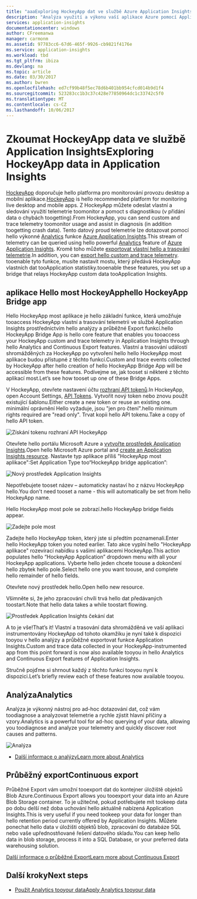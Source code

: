 ```yaml
---
title: "aaaExploring HockeyApp dat ve službě Azure Application Insights | Microsoft Docs"
description: "Analýza využití a výkonu vaší aplikace Azure pomocí Application Insights."
services: application-insights
documentationcenter: windows
author: CFreemanwa
manager: carmonm
ms.assetid: 97783cc6-67d6-465f-9926-cb9821f4176e
ms.service: application-insights
ms.workload: tbd
ms.tgt_pltfrm: ibiza
ms.devlang: na
ms.topic: article
ms.date: 03/30/2017
ms.author: bwren
ms.openlocfilehash: ed7cf99b48f5ec78d6b401bb954cfcd014b9d1f4
ms.sourcegitcommit: 523283cc1b3c37c428e77850964dc1c33742c5f0
ms.translationtype: MT
ms.contentlocale: cs-CZ
ms.lasthandoff: 10/06/2017
---
```

# <a name="exploring-hockeyapp-data-in-application-insights"></a><span data-ttu-id="d8ed5-103">Zkoumat HockeyApp data ve službě Application Insights</span><span class="sxs-lookup"><span data-stu-id="d8ed5-103">Exploring HockeyApp data in Application Insights</span></span>
<span data-ttu-id="d8ed5-104">[HockeyApp](https://azure.microsoft.com/services/hockeyapp/) doporučuje hello platforma pro monitorování provozu desktop a mobilní aplikace.</span><span class="sxs-lookup"><span data-stu-id="d8ed5-104">[HockeyApp](https://azure.microsoft.com/services/hockeyapp/) is hello recommended platform for monitoring live desktop and mobile apps.</span></span> <span data-ttu-id="d8ed5-105">Z HockeyApp můžete odeslat vlastní a sledování využití telemetrie toomonitor a pomoct s diagnostikou (v přidání data o chybách toogetting).</span><span class="sxs-lookup"><span data-stu-id="d8ed5-105">From HockeyApp, you can send custom and trace telemetry toomonitor usage and assist in diagnosis (in addition toogetting crash data).</span></span> <span data-ttu-id="d8ed5-106">Tento datový proud telemetrie lze dotazovat pomocí hello výkonné [Analytics](app-insights-analytics.md) funkce [Azure Application Insights](app-insights-overview.md).</span><span class="sxs-lookup"><span data-stu-id="d8ed5-106">This stream of telemetry can be queried using hello powerful [Analytics](app-insights-analytics.md) feature of [Azure Application Insights](app-insights-overview.md).</span></span> <span data-ttu-id="d8ed5-107">Kromě toho můžete [exportovat vlastní hello a trasování telemetrie](app-insights-export-telemetry.md).</span><span class="sxs-lookup"><span data-stu-id="d8ed5-107">In addition, you can [export hello custom and trace telemetry](app-insights-export-telemetry.md).</span></span> <span data-ttu-id="d8ed5-108">tooenable tyto funkce, musíte nastavit mostu, který předává HockeyApp vlastních dat tooApplication statistiky.</span><span class="sxs-lookup"><span data-stu-id="d8ed5-108">tooenable these features, you set up a bridge that relays HockeyApp custom data tooApplication Insights.</span></span>

## <a name="hello-hockeyapp-bridge-app"></a><span data-ttu-id="d8ed5-109">aplikace Hello most HockeyApp</span><span class="sxs-lookup"><span data-stu-id="d8ed5-109">hello HockeyApp Bridge app</span></span>
<span data-ttu-id="d8ed5-110">Hello HockeyApp most aplikace je hello základní funkce, která umožňuje tooaccess HockeyApp vlastní a trasování telemetrii ve službě Application Insights prostřednictvím hello analýzy a průběžné Export funkcí.</span><span class="sxs-lookup"><span data-stu-id="d8ed5-110">hello HockeyApp Bridge App is hello core feature that enables you tooaccess your HockeyApp custom and trace telemetry in Application Insights through hello Analytics and Continuous Export features.</span></span> <span data-ttu-id="d8ed5-111">Vlastní a trasování událostí shromážděných za HockeyApp po vytvoření hello hello HockeyApp most aplikace budou přístupné z těchto funkcí.</span><span class="sxs-lookup"><span data-stu-id="d8ed5-111">Custom and trace events collected by HockeyApp after hello creation of hello HockeyApp Bridge App will be accessible from these features.</span></span> <span data-ttu-id="d8ed5-112">Podívejme se, jak tooset si některé z těchto aplikací most.</span><span class="sxs-lookup"><span data-stu-id="d8ed5-112">Let’s see how tooset up one of these Bridge Apps.</span></span>

<span data-ttu-id="d8ed5-113">V HockeyApp, otevřete nastavení účtu [rozhraní API tokenů](https://rink.hockeyapp.net/manage/auth_tokens).</span><span class="sxs-lookup"><span data-stu-id="d8ed5-113">In HockeyApp, open Account Settings, [API Tokens](https://rink.hockeyapp.net/manage/auth_tokens).</span></span> <span data-ttu-id="d8ed5-114">Vytvořit nový token nebo znovu použít existující šablonu.</span><span class="sxs-lookup"><span data-stu-id="d8ed5-114">Either create a new token or reuse an existing one.</span></span> <span data-ttu-id="d8ed5-115">minimální oprávnění Hello vyžaduje, jsou "jen pro čtení".</span><span class="sxs-lookup"><span data-stu-id="d8ed5-115">hello minimum rights required are "read only".</span></span> <span data-ttu-id="d8ed5-116">Trvat kopii hello API tokenu.</span><span class="sxs-lookup"><span data-stu-id="d8ed5-116">Take a copy of hello API token.</span></span>

![Získání tokenu rozhraní API HockeyApp](./media/app-insights-hockeyapp-bridge-app/01.png)

<span data-ttu-id="d8ed5-118">Otevřete hello portálu Microsoft Azure a [vytvořte prostředek Application Insights](app-insights-create-new-resource.md).</span><span class="sxs-lookup"><span data-stu-id="d8ed5-118">Open hello Microsoft Azure portal and [create an Application Insights resource](app-insights-create-new-resource.md).</span></span> <span data-ttu-id="d8ed5-119">Nastavte typ aplikace příliš "HockeyApp most aplikace":</span><span class="sxs-lookup"><span data-stu-id="d8ed5-119">Set Application Type too“HockeyApp bridge application”:</span></span>

![Nový prostředek Application Insights](./media/app-insights-hockeyapp-bridge-app/02.png)

<span data-ttu-id="d8ed5-121">Nepotřebujete tooset název – automaticky nastaví ho z názvu HockeyApp hello.</span><span class="sxs-lookup"><span data-stu-id="d8ed5-121">You don't need tooset a name - this will automatically be set from hello HockeyApp name.</span></span>

<span data-ttu-id="d8ed5-122">Hello HockeyApp most pole se zobrazí.</span><span class="sxs-lookup"><span data-stu-id="d8ed5-122">hello HockeyApp bridge fields appear.</span></span> 

![Zadejte pole most](./media/app-insights-hockeyapp-bridge-app/03.png)

<span data-ttu-id="d8ed5-124">Zadejte hello HockeyApp token, který jste si předtím poznamenali.</span><span class="sxs-lookup"><span data-stu-id="d8ed5-124">Enter hello HockeyApp token you noted earlier.</span></span> <span data-ttu-id="d8ed5-125">Tato akce vyplní hello "HockeyApp aplikace" rozevírací nabídku s vašimi aplikacemi HockeyApp.</span><span class="sxs-lookup"><span data-stu-id="d8ed5-125">This action populates hello “HockeyApp Application” dropdown menu with all your HockeyApp applications.</span></span> <span data-ttu-id="d8ed5-126">Vyberte hello jeden chcete toouse a dokončení hello zbytek hello pole.</span><span class="sxs-lookup"><span data-stu-id="d8ed5-126">Select hello one you want toouse, and complete hello remainder of hello fields.</span></span> 

<span data-ttu-id="d8ed5-127">Otevřete nový prostředek hello.</span><span class="sxs-lookup"><span data-stu-id="d8ed5-127">Open hello new resource.</span></span> 

<span data-ttu-id="d8ed5-128">Všimněte si, že jeho zpracování chvíli trvá hello dat předávaných toostart.</span><span class="sxs-lookup"><span data-stu-id="d8ed5-128">Note that hello data takes a while toostart flowing.</span></span>

![Prostředek Application Insights čekání dat](./media/app-insights-hockeyapp-bridge-app/04.png)

<span data-ttu-id="d8ed5-130">A to je vše!</span><span class="sxs-lookup"><span data-stu-id="d8ed5-130">That’s it!</span></span> <span data-ttu-id="d8ed5-131">Vlastní a trasování data shromážděná ve vaší aplikaci instrumentovány HockeyApp od tohoto okamžiku je nyní také k dispozici tooyou v hello analýzy a průběžné exportovat funkce Application Insights.</span><span class="sxs-lookup"><span data-stu-id="d8ed5-131">Custom and trace data collected in your HockeyApp-instrumented app from this point forward is now also available tooyou in hello Analytics and Continuous Export features of Application Insights.</span></span>

<span data-ttu-id="d8ed5-132">Stručně pojďme si shrnout každý z těchto funkcí tooyou nyní k dispozici.</span><span class="sxs-lookup"><span data-stu-id="d8ed5-132">Let’s briefly review each of these features now available tooyou.</span></span>

## <a name="analytics"></a><span data-ttu-id="d8ed5-133">Analýza</span><span class="sxs-lookup"><span data-stu-id="d8ed5-133">Analytics</span></span>
<span data-ttu-id="d8ed5-134">Analýza je výkonný nástroj pro ad-hoc dotazování dat, což vám toodiagnose a analyzovat telemetrie a rychle zjistit hlavní příčiny a vzory.</span><span class="sxs-lookup"><span data-stu-id="d8ed5-134">Analytics is a powerful tool for ad-hoc querying of your data, allowing you toodiagnose and analyze your telemetry and quickly discover root causes and patterns.</span></span>

![Analýza](./media/app-insights-hockeyapp-bridge-app/05.png)

* [<span data-ttu-id="d8ed5-136">Další informace o analýzy</span><span class="sxs-lookup"><span data-stu-id="d8ed5-136">Learn more about Analytics</span></span>](app-insights-analytics-tour.md)

## <a name="continuous-export"></a><span data-ttu-id="d8ed5-137">Průběžný export</span><span class="sxs-lookup"><span data-stu-id="d8ed5-137">Continuous export</span></span>
<span data-ttu-id="d8ed5-138">Průběžné Export vám umožní tooexport dat do kontejner úložiště objektů Blob Azure.</span><span class="sxs-lookup"><span data-stu-id="d8ed5-138">Continuous Export allows you tooexport your data into an Azure Blob Storage container.</span></span> <span data-ttu-id="d8ed5-139">To je užitečné, pokud potřebujete mít tookeep data po dobu delší než doba uchování hello aktuálně nabízená Application Insights.</span><span class="sxs-lookup"><span data-stu-id="d8ed5-139">This is very useful if you need tookeep your data for longer than hello retention period currently offered by Application Insights.</span></span> <span data-ttu-id="d8ed5-140">Můžete ponechat hello data v úložišti objektů blob, zpracování do databáze SQL nebo vaše upřednostňované řešení datového skladu.</span><span class="sxs-lookup"><span data-stu-id="d8ed5-140">You can keep hello data in blob storage, process it into a SQL Database, or your preferred data warehousing solution.</span></span>

[<span data-ttu-id="d8ed5-141">Další informace o průběžné Export</span><span class="sxs-lookup"><span data-stu-id="d8ed5-141">Learn more about Continuous Export</span></span>](app-insights-export-telemetry.md)

## <a name="next-steps"></a><span data-ttu-id="d8ed5-142">Další kroky</span><span class="sxs-lookup"><span data-stu-id="d8ed5-142">Next steps</span></span>
* [<span data-ttu-id="d8ed5-143">Použít Analytics tooyour data</span><span class="sxs-lookup"><span data-stu-id="d8ed5-143">Apply Analytics tooyour data</span></span>](app-insights-analytics-tour.md)

